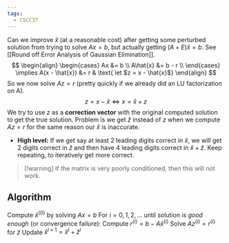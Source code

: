 ```yaml
---
tags:
  - CSCC37
---
```

Can we improve $\hat{x}$ (at a reasonable cost) after getting some perturbed solution from trying to solve $Ax = b$, but actually getting $(A+E)\hat{x} = b$. See [[Round off Error Analysis of Gaussian Elimination]].
$$
\begin{align}
\begin{cases}
Ax &= b \\
A\hat{x} &= b - r \\
\end{cases}
\implies A(x - \hat{x}) &= r & \text{ let $z = x - \hat{x}$}
\end{align}
$$
So we now solve $Az = r$ (pretty quickly if we already did an LU factorization on A).
$$
z = x - \hat{x} \iff x = \hat{x} + z
$$
We try to use $z$ as a **correction vector** with the original computed solution to get the true solution.
Problem is we get $\hat{z}$ instead of $z$ when we compute $Az = r$ for the same reason our $\hat{x}$ is inaccurate.
- **High level:** If we get say at least 2 leading digits correct in $\hat{x}$, we will get 2 digits correct in $\hat{z}$ and then have 4 leading digits correct in $\hat{x} + \hat{z}$. Keep repeating, to iteratively get more correct.
> [!warning] If the matrix is very poorly conditioned, then this will not work.
## Algorithm
Compute $\hat{x}^{(0)}$ by solving $Ax = b$
For $i = 0, 1, 2, \ldots$ until solution is *good enough* (or convergence failure):
	Compute $r^{(i)} = b - A\hat{x}^{(i)}$
	Solve $Az^{(i)} = r^{(i)}$ for $\hat{z}$
	Update $\hat{x}^{i+1} = \hat{x}^{i} + \hat{z}^{i}$
	